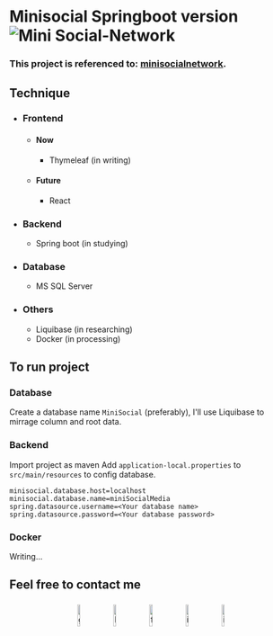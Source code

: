 # Minisocial Springboot version ![Mini Social-Network](https://github.com/nguyentrinhan-dev/minisocial-spring/workflows/Mini%20Social%20Network/badge.svg)

### This project is referenced to: [minisocialnetwork](https://github.com/nguyentrinhan-dev/minisocialnetwork).

## Technique
- ### Frontend
    - #### Now
        - Thymeleaf (in writing)
    - #### Future
        - React
- ### Backend
    - Spring boot (in studying)
- ### Database
    - MS SQL Server
- ### Others
    - Liquibase (in researching)
    - Docker (in processing)

## To run project
### Database
Create a database name `MiniSocial` (preferably), I'll use Liquibase to mirrage column and root data.
### Backend
Import project as maven
Add `application-local.properties` to `src/main/resources` to config database.
```
minisocial.database.host=localhost
minisocial.database.name=miniSocialMedia
spring.datasource.username=<Your database name>
spring.datasource.password=<Your database password>
```
### Docker
Writing...

## Feel free to contact me
<p align="center">
	<a href="https://github.com/nguyentrinhan-dev"><img alt="github" width="10%" style="padding:5px" src="https://img.icons8.com/clouds/100/000000/github.png"/></a>
	<a href="https://www.linkedin.com/in/nguyentrinhan-dev/"><img alt="linkedin" width="10%" style="padding:5px" src="https://img.icons8.com/clouds/100/000000/linkedin.png"/></a>
	<a href="https://www.facebook.com/nguyentrinhan.dev/"><img alt="facebook" width="10%" style="padding:5px" src="https://img.icons8.com/clouds/100/000000/facebook-new.png"/></a>
	<a href="https://www.instagram.com/ig.nhan.nguyen/"><img alt="instagram" width="10%" style="padding:5px" src="https://img.icons8.com/clouds/100/000000/instagram.png"/></a>
    <a href="https://www.messenger.com/t/nguyentrinhan.dev/"><img alt="instagram" width="10%" style="padding:5px" src="https://img.icons8.com/clouds/100/000000/facebook-messenger.png"/></a>
</p>